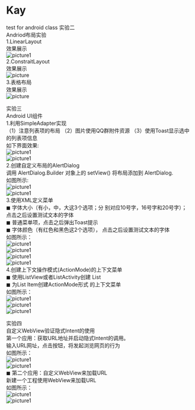 # Kay
test for android class
实验二  
Andriod布局实验  
1.LinearLayout  
效果展示  
![picture1](https://github.com/Rabbint/Kay/blob/master/Layout/ScreenShot/1.png)  
2.ConstraitLayout  
效果展示  
![picture](https://github.com/Rabbint/Kay/blob/master/Layout/ScreenShot/3.png)  
3.表格布局  
效果展示  
![picture](https://github.com/Rabbint/Kay/blob/master/Layout/ScreenShot/2.png) 
  
实验三  
Android UI组件  
1.利用SimpleAdapter实现  
（1）注意列表项的布局 （2）图片使用QQ群附件资源 （3）使用Toast显示选中的列表项信息  
如下界面效果:  
![picture1](https://github.com/Rabbint/Kay/blob/master/screenshot/sp1.png)  
![picture1](https://github.com/Rabbint/Kay/blob/master/screenshot/sp2.png)   
2.创建自定义布局的AlertDialog  
调用 AlertDialog.Builder 对象上的 setView() 将布局添加到 AlertDialog.  
如图所示:  
![picture1](https://github.com/Rabbint/Kay/blob/master/screenshot/alog1.png)  
![picture1](https://github.com/Rabbint/Kay/blob/master/screenshot/alog2.png)  
3.使用XML定义菜单  
◼ 字体大小（有小，中，大这3个选项；分 别对应10号字，16号字和20号字）； 点击之后设置测试文本的字体  
◼ 普通菜单项，点击之后弹出Toast提示  
◼ 字体颜色（有红色和黑色这2个选项）， 点击之后设置测试文本的字体  
如图所示：  
![picture1](https://github.com/Rabbint/Kay/blob/master/screenshot/xml1.png)  
![picture1](https://github.com/Rabbint/Kay/blob/master/screenshot/xml2.png)  
![picture1](https://github.com/Rabbint/Kay/blob/master/screenshot/xml3.png)  
![picture1](https://github.com/Rabbint/Kay/blob/master/screenshot/xml4.png)  
4.创建上下文操作模式(ActionMode)的上下文菜单  
◼ 使用ListView或者ListActivity创建 List  
◼ 为List Item创建ActionMode形式 的上下文菜单  
如图所示：  
![picture1](https://github.com/Rabbint/Kay/blob/master/screenshot/AM1.png)  
![picture1](https://github.com/Rabbint/Kay/blob/master/screenshot/AM2.png)  
![picture1](https://github.com/Rabbint/Kay/blob/master/screenshot/AM3.png)  
 
实验四  
自定义WebView验证隐式Intent的使用  
第一个应用：获取URL地址并启动隐式Intent的调用。  
输入URL网址，点击按钮，将发起浏览网页的行为  
如图所示：  
![picture1](https://github.com/Rabbint/Kay/blob/master/screenshot/in123.png)   
![picture1](https://github.com/Rabbint/Kay/blob/master/screenshot/hao123.png)   
◼ 第二个应用：自定义WebView来加载URL  
新建一个工程使用WebView来加载URL  
如图所示：   
![picture1](https://github.com/Rabbint/Kay/blob/master/screenshot/intentwebview.png)   
![picture1](https://github.com/Rabbint/Kay/blob/master/screenshot/intent123.png)   
